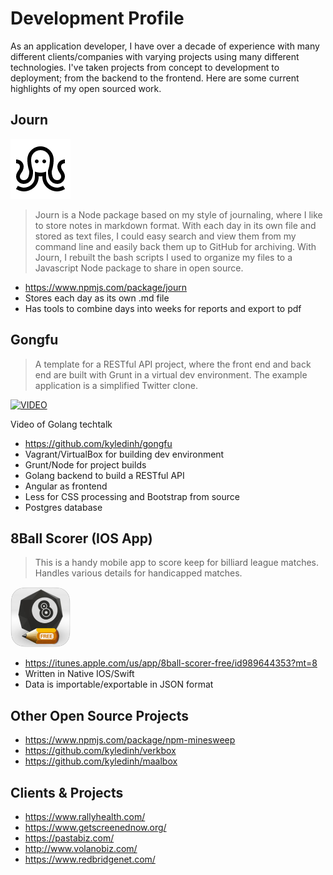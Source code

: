 # Development Profile

As an application developer, I have over a decade of experience with many different clients/companies with varying projects using many different technologies. I've taken projects from concept to development to deployment; from the backend to the frontend. Here are some current highlights of my open sourced work.

## Journ

<img src="https://github.com/kyledinh/journ/raw/master/assets/icons8-Octopus-96.png" title="Octopus" width="96" height="96">

> Journ is a Node package based on my style of journaling, where I like to store notes in markdown format. With each day in its own file and stored as text files, I could easy search and view them from my command line and easily back them up to GitHub for archiving. With Journ, I rebuilt the bash scripts I used to organize my files to a Javascript Node package to share in open source.

* https://www.npmjs.com/package/journ
* Stores each day as its own .md file
* Has tools to combine days into weeks for reports and export to pdf

## Gongfu
> A template for a RESTful API project, where the front end and back end are built with Grunt in a virtual dev environment. The example application is a simplified Twitter clone.

[![VIDEO](http://img.youtube.com/vi/0arV-k8OPMg/0.jpg)](http://www.youtube.com/watch?v=0arV-k8OPMg)

Video of Golang techtalk

* https://github.com/kyledinh/gongfu
* Vagrant/VirtualBox for building dev environment
* Grunt/Node for project builds
* Golang backend to build a RESTful API
* Angular as frontend
* Less for CSS processing and Bootstrap from source
* Postgres database

## 8Ball Scorer (IOS App)

> This is a handy mobile app to score keep for billiard league matches. Handles various details for handicapped matches.

<img src="img/8ballscorericon.png" height="96px" weight="96px" style="border-radius: 20px">

* https://itunes.apple.com/us/app/8ball-scorer-free/id989644353?mt=8
* Written in Native IOS/Swift
* Data is importable/exportable in JSON format

## Other Open Source Projects

* https://www.npmjs.com/package/npm-minesweep
* https://github.com/kyledinh/verkbox
* https://github.com/kyledinh/maalbox

## Clients & Projects

* https://www.rallyhealth.com/
* https://www.getscreenednow.org/
* https://pastabiz.com/
* http://www.volanobiz.com/
* https://www.redbridgenet.com/
